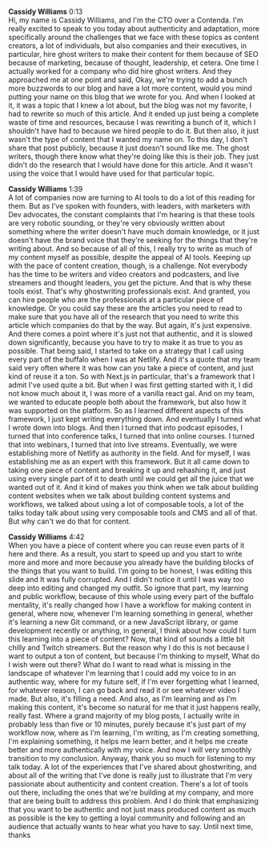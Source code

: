 **Cassidy Williams**  0:13  
Hi, my name is Cassidy Williams, and I'm the CTO over a Contenda. I'm really excited to speak to you today about authenticity and adaptation, more specifically around the challenges that we face with these topics as content creators, a lot of individuals, but also companies and their executives, in particular, hire ghost writers to make their content for them because of SEO because of marketing, because of thought, leadership, et cetera. One time I actually worked for a company who did hire ghost writers. And they approached me at one point and said, Okay, we're trying to add a bunch more buzzwords to our blog and have a lot more content, would you mind putting your name on this blog that we wrote for you. And when I looked at it, it was a topic that I knew a lot about, but the blog was not my favorite, I had to rewrite so much of this article. And it ended up just being a complete waste of time and resources, because I was rewriting a bunch of it, which I shouldn't have had to because we hired people to do it. But then also, it just wasn't the type of content that I wanted my name on. To this day, I don't share that post publicly, because it just doesn't sound like me. The ghost writers, though there know what they're doing like this is their job. They just didn't do the research that I would have done for this article. And it wasn't using the voice that I would have used for that particular topic. 

**Cassidy Williams**  1:39  
A lot of companies now are turning to AI tools to do a lot of this reading for them. But as I've spoken with founders, with leaders, with marketers with Dev advocates, the constant complaints that I'm hearing is that these tools are very robotic sounding, or they're very obviously written about something where the writer doesn't have much domain knowledge, or it just doesn't have the brand voice that they're seeking for the things that they're writing about. And so because of all of this, I really try to write as much of my content myself as possible, despite the appeal of AI tools. Keeping up with the pace of content creation, though, is a challenge. Not everybody has the time to be writers and video creators and podcasters, and live streamers and thought leaders, you get the picture. And that is why these tools exist. That's why ghostwriting professionals exist. And granted, you can hire people who are the professionals at a particular piece of knowledge. Or you could say these are the articles you need to read to make sure that you have all of the research that you need to write this article which companies do that by the way. But again, it's just expensive. And there comes a point where it's just not that authentic, and it is slowed down significantly, because you have to try to make it as true to you as possible. That being said, I started to take on a strategy that I call using every part of the buffalo when I was at Netlify. And it's a quote that my team said very often where it was how can you take a piece of content, and just kind of reuse it a ton. So with Next.js in particular, that's a framework that I admit I've used quite a bit. But when I was first getting started with it, I did not know much about it, I was more of a vanilla react gal. And on my team, we wanted to educate people both about the framework, but also how it was supported on the platform. So as I learned different aspects of this framework, I just kept writing everything down. And eventually I turned what I wrote down into blogs. And then I turned that into podcast episodes, I turned that into conference talks, I turned that into online courses. I turned that into webinars, I turned that into live streams. Eventually, we were establishing more of Netlify as authority in the field. And for myself, I was establishing me as an expert with this framework. But it all came down to taking one piece of content and breaking it up and rehashing it, and just using every single part of it to death until we could get all the juice that we wanted out of it. And it kind of makes you think when we talk about building content websites when we talk about building content systems and workflows, we talked about using a lot of composable tools, a lot of the talks today talk about using very composable tools and CMS and all of that. But why can't we do that for content. 

**Cassidy Williams**  4:42  
When you have a piece of content where you can reuse even parts of it here and there. As a result, you start to speed up and you start to write more and more and more because you already have the building blocks of the things that you want to build. I'm going to be honest, I was editing this slide and It was fully corrupted. And I didn't notice it until I was way too deep into editing and changed my outfit. So ignore that part, my learning and public workflow, because of this whole using every part of the buffalo mentality, it's really changed how I have a workflow for making content in general, where now, whenever I'm learning something in general, whether it's learning a new Git command, or a new JavaScript library, or game development recently or anything, in general, I think about how could I turn this learning into a piece of content? Now, that kind of sounds a little bit chilly and Twitch streamers. But the reason why I do this is not because I want to output a ton of content, but because I'm thinking to myself, What do I wish were out there? What do I want to read what is missing in the landscape of whatever I'm learning that I could add my voice to in an authentic way, where for my future self, if I'm ever forgetting what I learned, for whatever reason, I can go back and read it or see whatever video I made. But also, it's filling a need. And also, as I'm learning and as I'm making this content, it's become so natural for me that it just happens really, really fast. Where a grand majority of my blog posts, I actually write in probably less than five or 10 minutes, purely because it's just part of my workflow now, where as I'm learning, I'm writing, as I'm creating something, I'm explaining something, it helps me learn better, and it helps me create better and more authentically with my voice. And now I will very smoothly transition to my conclusion. Anyway, thank you so much for listening to my talk today. A lot of the experiences that I've shared about ghostwriting, and about all of the writing that I've done is really just to illustrate that I'm very passionate about authenticity and content creation. There's a lot of tools out there, including the ones that we're building at my company, and more that are being built to address this problem. And I do think that emphasizing that you want to be authentic and not just mass produced content as much as possible is the key to getting a loyal community and following and an audience that actually wants to hear what you have to say. Until next time, thanks
